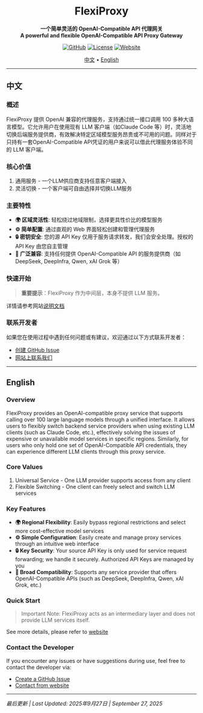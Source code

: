 <h1 align="center">FlexiProxy</h1>
<p align="center">
  <strong>一个简单灵活的 OpenAI-Compatible API 代理网关</strong>
  <br/>
  <strong>A powerful and flexible OpenAI-Compatible API Proxy Gateway</strong>
</p>

<div align="center">

[![GitHub](https://img.shields.io/badge/FlexiProxyGateway-0.0.1-blue?logo=github)](https://github.com/SanChai20/Flexi-Proxy-Gateway)
[![License](https://img.shields.io/badge/License-MIT-green.svg)](LICENSE.md)
[![Website](https://img.shields.io/badge/Website-Active-orange?logo=vercel)](https://flexiproxy.com)

</div>

<p align="center">
  <a href="#-中文">中文</a> •
  <a href="#-english">English</a>
</p>

---

## 中文

### 概述

FlexiProxy 提供 OpenAI 兼容的代理服务，支持通过统一接口调用 100 多种大语言模型。它允许用户在使用现有 LLM 客户端（如Claude Code 等）时，灵活地切换后端服务提供商，有效解决特定区域模型服务昂贵或不可用的问题。同样对于只持有一套OpenAI-Compatible API凭证的用户来说可以借此代理服务体验不同的 LLM 客户端。

### 核心价值

1. 通用服务 - 一个LLM供应商支持任意客户端接入
2. 灵活切换 - 一个客户端可自由选择并切换LLM服务

### 主要特性

-   **🌍 区域灵活性**: 轻松绕过地域限制，选择更具性价比的模型服务
-   **⚙️ 简单配置**: 通过直观的 Web 界面轻松创建和管理代理服务
-   **🔒 密钥安全**: 您的源 API Key 仅用于服务请求转发，我们会安全处理。授权的 API Key 由您自主管理
-   **🤝 广泛兼容**: 支持任何提供 OpenAI-Compatible API 的服务提供商（如 DeepSeek, DeepInfra, Qwen, xAI Grok 等）

### 快速开始

> **重要提示**：FlexiProxy 作为中间层，本身不提供 LLM 服务。

详情请参考网站[说明文档](https://flexiproxy.com/documentation)

### 联系开发者

如果您在使用过程中遇到任何问题或有建议，欢迎通过以下方式联系开发者：
-   [创建 GitHub Issue](https://github.com/SanChai20/Flexi-Proxy/issues)
-   [网站上联系我们](https://flexiproxy.com/contact)

---

## English

### Overview

FlexiProxy provides an OpenAI-compatible proxy service that supports calling over 100 large language models through a unified interface. It allows users to flexibly switch backend service providers when using existing LLM clients (such as Claude Code, etc.), effectively solving the issues of expensive or unavailable model services in specific regions. Similarly, for users who only hold one set of OpenAI-Compatible API credentials, they can experience different LLM clients through this proxy service.

### Core Values

1. Universal Service - One LLM provider supports access from any client
2. Flexible Switching - One client can freely select and switch LLM services

### Key Features

-   **🌍 Regional Flexibility**: Easily bypass regional restrictions and select more cost-effective model services
-   **⚙️ Simple Configuration**: Easily create and manage proxy services through an intuitive web interface
-   **🔒 Key Security**: Your source API Key is only used for service request forwarding; we handle it securely. Authorized API Keys are managed by you
-   **🤝 Broad Compatibility**: Supports any service provider that offers OpenAI-Compatible APIs (such as DeepSeek, DeepInfra, Qwen, xAI Grok, etc.)

### Quick Start

> Important Note: FlexiProxy acts as an intermediary layer and does not provide LLM services itself.

See more details, please refer to [website](https://flexiproxy.com/documentation)

### Contact the Developer

If you encounter any issues or have suggestions during use, feel free to contact the developer via:
-   [Create a GitHub Issue](https://github.com/SanChai20/Flexi-Proxy/issues)
-   [Contact from website](https://flexiproxy.com/contact)

---

*最后更新 | Last Updated: 2025年9月27日 | September 27, 2025*